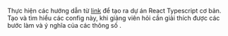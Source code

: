 Thực hiện các hướng dẫn từ [link](../Hướng%20dẫn/Hướng%20dẫn%20config%20dự%20án%20react-typescript.md)
để tạo ra dự án React Typescript cơ bản.
Tạo và tìm hiểu các config này, khi giảng viên hỏi cần giải thích được các bước làm và ý nghĩa của các thông số
.
